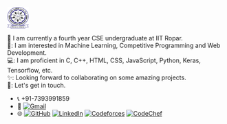 <div style="background-color: white; width: 50px; height: 50px; display: inline-block;">
    <img src="iitrpr_logo.jpg" alt="IIT Ropar Logo" width="50" height="50" style="vertical-align: middle;"/>
</div>

🔭 I am currently a fourth year CSE undergraduate at IIT Ropar.<br>
🌱: I am interested in Machine Learning, Competitive Programming and Web Development.<br>
💻: I am proficient in C, C++, HTML, CSS, JavaScript, Python, Keras, Tensorflow, etc.<br>
✨: Looking forward to collaborating on some amazing projects.<br>
🤝: Let's get in touch.<br>

- 📞 +91-7393991859
- 📧 [![Gmail](https://skillicons.dev/icons?i=gmail)](mailto:\emailb)
- 🌐 [![GitHub](https://skillicons.dev/icons?i=github)](https://github.com/Ashish-Gupta-2003)
  [![LinkedIn](https://skillicons.dev/icons?i=linkedin)](https://www.linkedin.com/in/ashish-gupta-86135329a/)
  [![Codeforces](https://skillicons.dev/icons?i=codeforces)](https://codeforces.com/profile/_Ashish_Gupta_)
  [![CodeChef](https://skillicons.dev/icons?i=codechef)](https://www.codechef.com/users/titan_2003)
